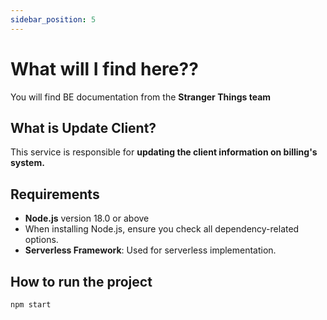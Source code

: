 ```yaml
---
sidebar_position: 5
---
```


# What will I find here??

You will find BE documentation from the **Stranger Things team**

## What is Update Client?

This service is responsible for **updating the client information on billing's system.**

## Requirements

- **Node.js** version 18.0 or above
- When installing Node.js, ensure you check all dependency-related options.
- **Serverless Framework**: Used for serverless implementation.

## How to run the project

```bash
npm start
```

